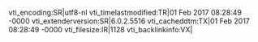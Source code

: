 vti_encoding:SR|utf8-nl
vti_timelastmodified:TR|01 Feb 2017 08:28:49 -0000
vti_extenderversion:SR|6.0.2.5516
vti_cacheddtm:TX|01 Feb 2017 08:28:49 -0000
vti_filesize:IR|1128
vti_backlinkinfo:VX|
